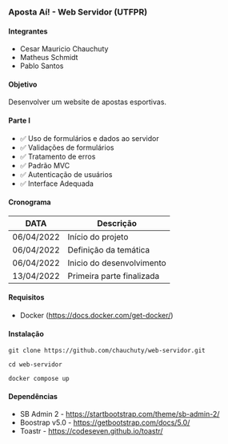 ### Aposta Aí! - Web Servidor (UTFPR)

#### Integrantes
- Cesar Mauricio Chauchuty
- Matheus Schmidt
- Pablo Santos

#### Objetivo
Desenvolver um website de apostas esportivas.

#### Parte I
- :white_check_mark: Uso de formulários e dados ao servidor
- :white_check_mark: Validações de formulários
- :white_check_mark: Tratamento de erros
- :white_check_mark: Padrão MVC
- :white_check_mark: Autenticação de usuários
- :white_check_mark: Interface Adequada

#### Cronograma

| DATA       |             Descrição            |
|------------|----------------------------------|
| 06/04/2022 | Início do projeto                |
| 06/04/2022 | Definição da temática            |
| 06/04/2022 | Inicio do desenvolvimento        |
| 13/04/2022 | Primeira parte finalizada        |

#### Requisitos

- Docker (https://docs.docker.com/get-docker/)

#### Instalação

~~~
git clone https://github.com/chauchuty/web-servidor.git

cd web-servidor

docker compose up
~~~

#### Dependências

- SB Admin 2 - https://startbootstrap.com/theme/sb-admin-2/
- Boostrap v5.0 - https://getbootstrap.com/docs/5.0/
- Toastr - https://codeseven.github.io/toastr/